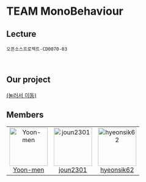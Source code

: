 # TEAM MonoBehaviour

## Lecture
`오픈소스프로젝트-CD0070-03`

<br>

## Our project
<a href="https://github.com/MonoBehaviour4OP/Fireboy-and-Watergirl-on-VR">
  <!-- <p align="center">
      <img src="https://github.com/user-attachments/assets/6e9c6aea-2022-4481-916c-0083d1066ad0">
  </p> -->
  (눌러서 이동)
</a>

<br>

## Members
<table>
  <td align="center">
    <a href="https://github.com/Yoon-men">
      <img src="https://avatars.githubusercontent.com/Yoon-men" alt="Yoon-men" width="100px;"><br>
      Yoon-men
    </a>
  </td>
  <td align="center">
    <a href="https://github.com/joun2301">
      <img src="https://avatars.githubusercontent.com/joun2301" alt="joun2301" width="100px;"><br>
      joun2301
    </a>
  </td>
  <td align="center">
    <a href="https://github.com/hyeonsik62">
      <img src="https://avatars.githubusercontent.com/hyeonsik62" alt="hyeonsik62" width="100px;"><br>
      hyeonsik62
    </a>
  </td>
</table>